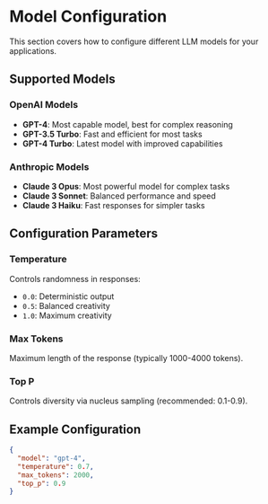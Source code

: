 # Model Configuration

This section covers how to configure different LLM models for your applications.

## Supported Models

### OpenAI Models
- **GPT-4**: Most capable model, best for complex reasoning
- **GPT-3.5 Turbo**: Fast and efficient for most tasks
- **GPT-4 Turbo**: Latest model with improved capabilities

### Anthropic Models
- **Claude 3 Opus**: Most powerful model for complex tasks
- **Claude 3 Sonnet**: Balanced performance and speed
- **Claude 3 Haiku**: Fast responses for simpler tasks

## Configuration Parameters

### Temperature
Controls randomness in responses:
- `0.0`: Deterministic output
- `0.5`: Balanced creativity
- `1.0`: Maximum creativity

### Max Tokens
Maximum length of the response (typically 1000-4000 tokens).

### Top P
Controls diversity via nucleus sampling (recommended: 0.1-0.9).

## Example Configuration

```json
{
  "model": "gpt-4",
  "temperature": 0.7,
  "max_tokens": 2000,
  "top_p": 0.9
}
```